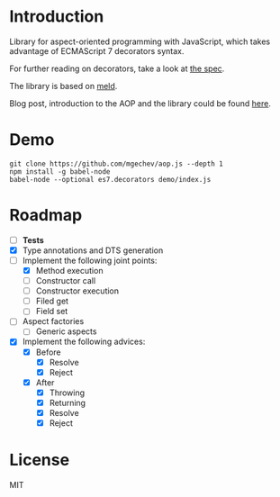 # Introduction

Library for aspect-oriented programming with JavaScript, which takes advantage of ECMAScript 7 decorators syntax.

For further reading on decorators, take a look at [the spec](https://github.com/wycats/javascript-decorators).

The library is based on [meld](https://github.com/cujojs/meld).

Blog post, introduction to the AOP and the library could be found [here](http://blog.mgechev.com/2015/07/29/aspect-oriented-programming-javascript-aop-js/).

# Demo

```
git clone https://github.com/mgechev/aop.js --depth 1
npm install -g babel-node
babel-node --optional es7.decorators demo/index.js
```

# Roadmap

- [ ] **Tests**
- [x] Type annotations and DTS generation
- [ ] Implement the following joint points:
  - [x] Method execution
  - [ ] Constructor call
  - [ ] Constructor execution
  - [ ] Filed get
  - [ ] Field set
- [ ] Aspect factories
  - [ ] Generic aspects
- [x] Implement the following advices:
  - [x] Before
    - [x] Resolve
    - [x] Reject
  - [x] After
    - [x] Throwing
    - [x] Returning
    - [x] Resolve
    - [x] Reject

# License

MIT
